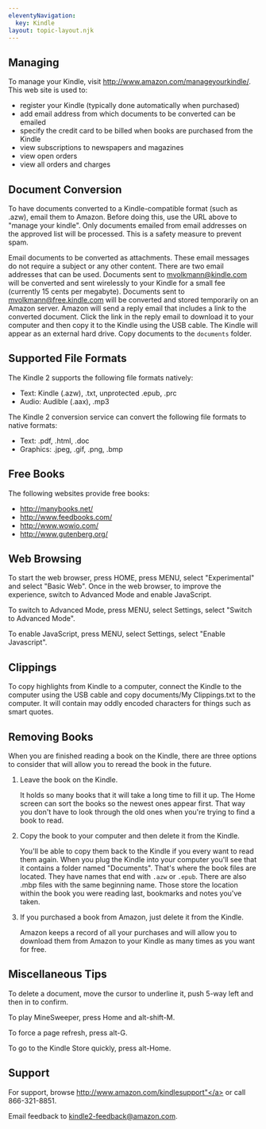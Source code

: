 ```yaml
---
eleventyNavigation:
  key: Kindle
layout: topic-layout.njk
---
```


## Managing

To manage your Kindle, visit
<a href="http://www.amazon.com/manageyourkindle/">http://www.amazon.com/manageyourkindle/</a>.
This web site is used to:

- register your Kindle
  (typically done automatically when purchased)
- add email address from which documents to be converted can be emailed
- specify the credit card to be billed
  when books are purchased from the Kindle
- view subscriptions to newspapers and magazines
- view open orders
- view all orders and charges

## Document Conversion

To have documents converted to a Kindle-compatible format (such as .azw),
email them to Amazon.
Before doing this, use the URL above to "manage your kindle".
Only documents emailed from email addresses on the approved list
will be processed. This is a safety measure to prevent spam.

Email documents to be converted as attachments.
These email messages do not require a subject or any other content.
There are two email addresses that can be used.
Documents sent to
<a href="mailto:mvolkmann@kindle.com">mvolkmann@kindle.com</a>
will be converted and sent wirelessly to your Kindle for a small fee
(currently 15 cents per megabyte).
Documents sent to
<a href="mailto:mvolkmann@kindle.com">mvolkmann@free.kindle.com</a>
will be converted and stored temporarily on an Amazon server.
Amazon will send a reply email that includes
a link to the converted document.
Click the link in the reply email to download it to your computer
and then copy it to the Kindle using the USB cable.
The Kindle will appear as an external hard drive.
Copy documents to the <code>documents</code> folder.

## Supported File Formats

The Kindle 2 supports the following file formats natively:

- Text: Kindle (.azw), .txt, unprotected .epub, .prc
- Audio: Audible (.aax), .mp3

The Kindle 2 conversion service can convert
the following file formats to native formats:

- Text: .pdf, .html, .doc
- Graphics: .jpeg, .gif, .png, .bmp

## Free Books

The following websites provide free books:

- <a href="http://manybooks.net/">http://manybooks.net/</a>
- <a href="http://www.feedbooks.com/">http://www.feedbooks.com/</a>
- <a href="http://www.wowio.com/">http://www.wowio.com/</a>
- <a href="http://www.gutenberg.org/">http://www.gutenberg.org/</a>

## Web Browsing

To start the web browser, press HOME, press MENU,
select "Experimental" and select "Basic Web".
Once in the web browser, to improve the experience,
switch to Advanced Mode and enable JavaScript.

To switch to Advanced Mode,
press MENU, select Settings, select "Switch to Advanced Mode".

To enable JavaScript,
press MENU, select Settings, select "Enable Javascript".

## Clippings

To copy highlights from Kindle to a computer,
connect the Kindle to the computer using the USB cable
and copy documents/My Clippings.txt to the computer.
It will contain may oddly encoded characters for things
such as smart quotes.

## Removing Books

When you are finished reading a book on the Kindle,
there are three options to consider that will
allow you to reread the book in the future.

1. Leave the book on the Kindle.

   It holds so many books that it will take a long time to fill it up.
   The Home screen can sort the books so the newest ones appear first.
   That way you don't have to look through the old ones
   when you're trying to find a book to read.

1. Copy the book to your computer and then delete it from the Kindle.

   You'll be able to copy them back to the Kindle
   if you every want to read them again.
   When you plug the Kindle into your computer
   you'll see that it contains a folder named "Documents".
   That's where the book files are located.
   They have names that end with `.azw` or `.epub`.
   There are also .mbp files with the same beginning name.
   Those store the location within the book you were reading last,
   bookmarks and notes you've taken.

1. If you purchased a book from Amazon, just delete it from the Kindle.

   Amazon keeps a record of all your purchases
   and will allow you to download them from Amazon to your Kindle
   as many times as you want for free.

## Miscellaneous Tips

To delete a document, move the cursor to underline it,
push 5-way left and then in to confirm.

To play MineSweeper, press Home and alt-shift-M.

To force a page refresh, press alt-G.

To go to the Kindle Store quickly, press alt-Home.

## Support

For support, browse
<a href="http://www.amazon.com/kindlesupport">http://www.amazon.com/kindlesupport"</a>
or call <a tel="866-321-8851">866-321-8851</a>.

Email feedback to
<a href="mailto:kindle2-feedback@amazon.com">kindle2-feedback@amazon.com</a>.
